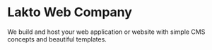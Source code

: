 # Lakto Web Company

We build and host your web application or website with simple CMS concepts and beautiful templates.

